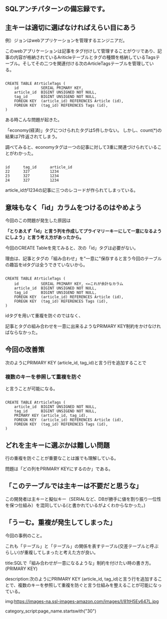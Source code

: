 

## SQLアンチパターンの備忘録です。


## 主キーは適切に選ばなければえらい目にあう

例）ジョンはwebアプリケーションを管理するエンジニアだ。

このwebアプリケーションは記事をタグ付けして管理することがウリであり、記事の内容が格納されているAriticleテーブルとタグの種類を格納しているTagsテーブル。そしてその二つを関連付ける次のArticleTagsテーブルを管理している。

<pre><code>
CREATE TABLE AtrticleTags (
    id          SERIAL PRIMARY KEY,
    article_id  BIGINT UNSIGNED NOT NULL,
    tag_id      BIGINT UNSIGEND NOT NULL,
    FOREGN KEY  (article_id) REFERENCES Article (id),
    FOREGN KEY  (tag_id) REFERENCES Tags (id),
)
</code></pre>

ある時こんな問題が起きた。

「economy(経済)」タグにつけられたタグは5件しかない。
しかし、count(*)の結果は7件返されてしまう。

調べてみると、economyタグは一つの記事に対して3重に関連づけられていることがわかった。

<pre><code>
id      tag_id      article_id
22      327         1234
23      327         1234
24      327         1234
</code></pre>

article_idが1234の記事に三つのレコードが作られてしまっている。


## 意味もなく「id」カラムをつけるのはやめよう

今回のこの問題が発生した原因は

<strong>
「とりあえず「id」と言う列を作成してプライマリーキーにして一意になるようにしよう」と言う考え方があったから。
</strong>

今回のCREATE Tableを見てみると、次の「id」タグは必要がない。

理由は、記事とタグの「組み合わせ」を"一意に"保存すると言う今回のテーブルの趣旨をidタグは全うできていないから。

<pre><code>
CREATE TABLE AtrticleTags (
    id          SERIAL PRIMARY KEY, <=これが余計なカラム
    article_id  BIGINT UNSIGNED NOT NULL,
    tag_id      BIGINT UNSIGEND NOT NULL,
    FOREGN KEY  (article_id) REFERENCES Article (id),
    FOREGN KEY  (tag_id) REFERENCES Tags (id),
)
</code></pre>

idタグを用いて重複を防ぐのではなく、

記事とタグの組み合わせを一意に出来るようなPRIMARY KEY制約をかけなければならなかった。



## 今回の改善策

次のようにPRIMARY KEY (article_id, tag_id)と言う行を追加することで

### 複数のキーを参照して重複を防ぐ

と言うことが可能になる。

<pre><code>
CREATE TABLE AtrticleTags (
    article_id  BIGINT UNSIGNED NOT NULL,
    tag_id      BIGINT UNSIGEND NOT NULL,
    PRIMARY KEY (article_id, tag_id),
    FOREGN KEY  (article_id) REFERENCES Article (id),
    FOREGN KEY  (tag_id) REFERENCES Tags (id),
)
</code></pre>






## どれを主キーに選ぶかは難しい問題

行の重複を防ぐことが重要なことは誰でも理解している。

問題は「どの列をPRIMARY KEYにするのか」である。


## 「このテーブルでは主キーは不要だと思うな」

この開発者は主キーと擬似キー（SERIALなど、DBが勝手に値を割り振り一位性を保つ仕組み）を混同している(と書かれているがよくわからなかった。)


## 「うーむ。重複が発生してしまった」

今回の事例のこと。

これも「テーブル」と「テーブル」の関係を表すテーブル(交差テーブルと呼ぶらしい)が重複してしまったと考えた方が良い。



















title:SQLで「組み合わせが一意になるような」制約を付けたい時の書き方。(PRIMARY KEY)


description:次のようにPRIMARY KEY (article_id, tag_id)と言う行を追加することで、複数のキーを参照して重複を防ぐと言う仕組みを整えることが可能になっている。

img:https://images-na.ssl-images-amazon.com/images/I/81tH5Ey647L.jpg

category_script:page_name.startswith("30")



